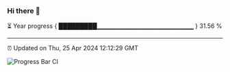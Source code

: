 ### Hi there 👋

⏳ Year progress { █████████▁▁▁▁▁▁▁▁▁▁▁▁▁▁▁▁▁▁▁▁▁ } 31.56 %

---

⏰ Updated on Thu, 25 Apr 2024 12:12:29 GMT

![Progress Bar CI](https://github.com/Shyam-Makwana/GitHub-Actions-Demo/workflows/Progress%20Bar%20CI/badge.svg)
